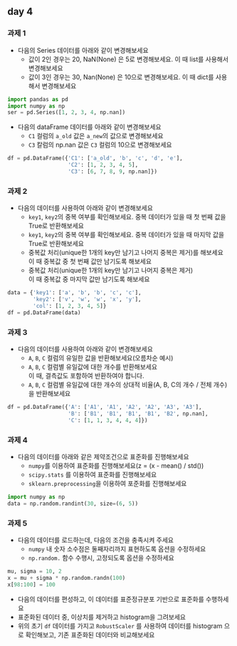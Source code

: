 ## day 4
### 과제 1
- 다음의 Series 데이터를 아래와 같이 변경해보세요
  - 값이 2인 경우는 20, NaN(None) 은 5로 변경해보세요. 이 때 list를 사용해서 변경해보세요
  - 값이 3인 경우는 30, Nan(None) 은 10으로 변경해보세요. 이 때 dict를 사용해서 변경해보세요
~~~python
import pandas as pd
import numpy as np
ser = pd.Series([1, 2, 3, 4, np.nan])
~~~
- 다음의 dataFrame 데이터를 아래와 같이 변경해보세요
  - `C1` 컬럼의 `a_old` 값은 `a_new`의 값으로 변경해보세요
  - `C3` 칼럼의 np.nan 값은 `C3` 컬럼의 10으로 변경해보세요
~~~python
df = pd.DataFrame({'C1': ['a_old', 'b', 'c', 'd', 'e'],
                   'C2': [1, 2, 3, 4, 5],
                   'C3': [6, 7, 8, 9, np.nan]})
~~~

### 과제 2
- 다음의 데이터를 사용하여 아래와 같이 변경해보세요
  - `key1`, `key2`의 중복 여부를 확인해보세요. 중복 데이터가 있을 때 첫 번째 값을 True로 반환해보세요
  - `key1`, `key2`의 중복 여부를 확인해보세요. 중복 데이터가 있을 때 마지막 값을 True로 반환해보세요  
  - 중복값 처리(unique한 1개의 key만 남기고 나머지 중복은 제거)를 해보세요  
    이 때 중복값 중 첫 번째 값만 남기도록 해보세요  
  - 중복값 처리(unique한 1개의 key만 남기고 나머지 중복은 제거)  
    이 때 중복값 중 마지막 값만 남기도록 해보세요  
~~~python
data = {'key1': ['a', 'b', 'b', 'c', 'c'],
        'key2': ['v', 'w', 'w', 'x', 'y'],
        'col': [1, 2, 3, 4, 5]}
df = pd.DataFrame(data)
~~~

### 과제 3
- 다음의 데이터를 사용하여 아래와 같이 변경해보세요
  - `A`, `B`, `C` 컬럼의 유일한 값을 반환해보세요(오름차순 예시)
  - `A`, `B`, `C` 컬럼별 유일값에 대한 개수를 반환해보세요  
    이 때, 결측값도 포함하여 반환하여야 합니다.
  - `A`, `B`, `C` 컬럼별 유일값에 대한 개수의 상대적 비율(A, B, C의 개수 / 전체 개수)을 반환해보세요  
~~~python
df = pd.DataFrame({'A': ['A1', 'A1', 'A2', 'A2', 'A3', 'A3'],
                   'B': ['B1', 'B1', 'B1', 'B1', 'B2', np.nan],
                   'C': [1, 1, 3, 4, 4, 4]})
~~~


### 과제 4
- 다음의 데이터를 아래와 같은 제약조건으로 표준화를 진행해보세요
  - `numpy`를 이용하여 표준화를 진행해보세요(z = (x - mean() / std())
  - `scipy.stats` 를 이용하여 표준화를 진행해보세요
  - `sklearn.preprocessing`을 이용하여 포준화를 진행해보세요 
~~~python
import numpy as np
data = np.random.randint(30, size=(6, 5))
~~~

### 과제 5
- 다음의 데이터를 로드하는데, 다음의 조건을 충족시켜 주세요
  - `numpy` 내 숫자 소수점은 둘째자리까지 표현하도록 옵션을 수정하세요
  - `np.random.` 함수 수행시, 고정되도록 옵션을 수정하세요
~~~python
mu, sigma = 10, 2
x = mu + sigma * np.random.randn(100)
x[98:100] = 100
~~~
- 다음의 데이터를 편성하고, 이 데이터를 표준정규분포 기반으로 표준화를 수행하세요
- 표준화된 데이터 중, 이상치를 제거하고 histogram을 그려보세요
- 위의 초기 `df` 데이터를 가지고 `RobustScaler` 를 사용하여 데이터를 histogram 으로 확인해보고, 기존 표준화된 데이터와 비교해보세요

